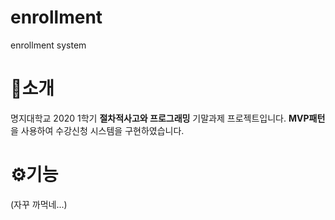 # enrollment
enrollment system
# 🚀소개
명지대학교 2020 1학기 **절차적사고와 프로그래밍** 기말과제 프로젝트입니다.
**MVP패턴**을 사용하여 수강신청 시스템을 구현하였습니다.

# ⚙기능
(자꾸 까먹네...)
